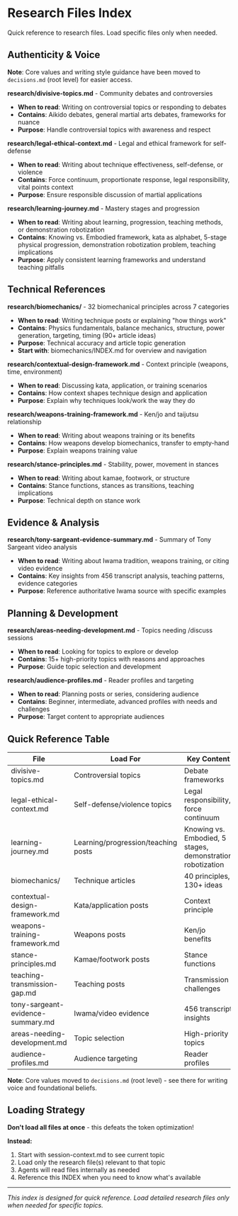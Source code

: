 # Research Files Index

Quick reference to research files. Load specific files only when needed.

## Authenticity & Voice

**Note**: Core values and writing style guidance have been moved to `decisions.md` (root level) for easier access.

**research/divisive-topics.md** - Community debates and controversies
- **When to read**: Writing on controversial topics or responding to debates
- **Contains**: Aikido debates, general martial arts debates, frameworks for nuance
- **Purpose**: Handle controversial topics with awareness and respect

**research/legal-ethical-context.md** - Legal and ethical framework for self-defense
- **When to read**: Writing about technique effectiveness, self-defense, or violence
- **Contains**: Force continuum, proportionate response, legal responsibility, vital points context
- **Purpose**: Ensure responsible discussion of martial applications

**research/learning-journey.md** - Mastery stages and progression
- **When to read**: Writing about learning, progression, teaching methods, or demonstration robotization
- **Contains**: Knowing vs. Embodied framework, kata as alphabet, 5-stage physical progression, demonstration robotization problem, teaching implications
- **Purpose**: Apply consistent learning frameworks and understand teaching pitfalls

## Technical References

**research/biomechanics/** - 32 biomechanical principles across 7 categories
- **When to read**: Writing technique posts or explaining "how things work"
- **Contains**: Physics fundamentals, balance mechanics, structure, power generation, targeting, timing (90+ article ideas)
- **Purpose**: Technical accuracy and article topic generation
- **Start with**: biomechanics/INDEX.md for overview and navigation

**research/contextual-design-framework.md** - Context principle (weapons, time, environment)
- **When to read**: Discussing kata, application, or training scenarios
- **Contains**: How context shapes technique design and application
- **Purpose**: Explain why techniques look/work the way they do

**research/weapons-training-framework.md** - Ken/jo and taijutsu relationship
- **When to read**: Writing about weapons training or its benefits
- **Contains**: How weapons develop biomechanics, transfer to empty-hand
- **Purpose**: Explain weapons training value

**research/stance-principles.md** - Stability, power, movement in stances
- **When to read**: Writing about kamae, footwork, or structure
- **Contains**: Stance functions, stances as transitions, teaching implications
- **Purpose**: Technical depth on stance work

## Evidence & Analysis

**research/tony-sargeant-evidence-summary.md** - Summary of Tony Sargeant video analysis
- **When to read**: Writing about Iwama tradition, weapons training, or citing video evidence
- **Contains**: Key insights from 456 transcript analysis, teaching patterns, evidence categories
- **Purpose**: Reference authoritative Iwama source with specific examples

## Planning & Development

**research/areas-needing-development.md** - Topics needing /discuss sessions
- **When to read**: Looking for topics to explore or develop
- **Contains**: 15+ high-priority topics with reasons and approaches
- **Purpose**: Guide topic selection and development

**research/audience-profiles.md** - Reader profiles and targeting
- **When to read**: Planning posts or series, considering audience
- **Contains**: Beginner, intermediate, advanced profiles with needs and challenges
- **Purpose**: Target content to appropriate audiences

## Quick Reference Table

| File | Load For | Key Content |
|------|----------|-------------|
| divisive-topics.md | Controversial topics | Debate frameworks |
| legal-ethical-context.md | Self-defense/violence topics | Legal responsibility, force continuum |
| learning-journey.md | Learning/progression/teaching posts | Knowing vs. Embodied, 5 stages, demonstration robotization |
| biomechanics/ | Technique articles | 40 principles, 130+ ideas |
| contextual-design-framework.md | Kata/application posts | Context principle |
| weapons-training-framework.md | Weapons posts | Ken/jo benefits |
| stance-principles.md | Kamae/footwork posts | Stance functions |
| teaching-transmission-gap.md | Teaching posts | Transmission challenges |
| tony-sargeant-evidence-summary.md | Iwama/video evidence | 456 transcript insights |
| areas-needing-development.md | Topic selection | High-priority topics |
| audience-profiles.md | Audience targeting | Reader profiles |

**Note**: Core values moved to `decisions.md` (root level) - see there for writing voice and foundational beliefs.

## Loading Strategy

**Don't load all files at once** - this defeats the token optimization!

**Instead:**
1. Start with session-context.md to see current topic
2. Load only the research file(s) relevant to that topic
3. Agents will read files internally as needed
4. Reference this INDEX when you need to know what's available

---

*This index is designed for quick reference. Load detailed research files only when needed for specific topics.*
